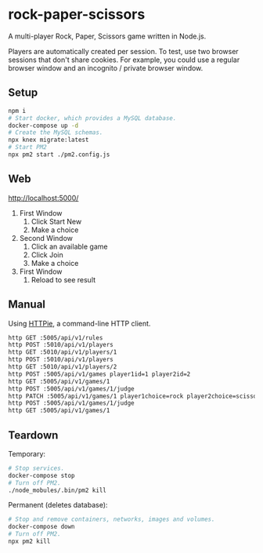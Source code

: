 # rock-paper-scissors

A multi-player Rock, Paper, Scissors game written in Node.js.

Players are automatically created per session. To test, use two browser sessions that don't share cookies. For example, you could use a regular browser window and an incognito / private browser window.

## Setup

```bash
npm i
# Start docker, which provides a MySQL database.
docker-compose up -d
# Create the MySQL schemas.
npx knex migrate:latest
# Start PM2
npx pm2 start ./pm2.config.js
```

## Web

[http://localhost:5000/]()

1. First Window
    1. Click Start New
    2. Make a choice
2. Second Window
    1. Click an available game
    2. Click Join
    3. Make a choice
3. First Window
    1. Reload to see result 

## Manual

Using [HTTPie](https://httpie.org/), a command-line HTTP client.

```bash
http GET :5005/api/v1/rules
http POST :5010/api/v1/players
http GET :5010/api/v1/players/1
http POST :5010/api/v1/players
http GET :5010/api/v1/players/2
http POST :5005/api/v1/games player1id=1 player2id=2
http GET :5005/api/v1/games/1
http POST :5005/api/v1/games/1/judge
http PATCH :5005/api/v1/games/1 player1choice=rock player2choice=scissors
http POST :5005/api/v1/games/1/judge
http GET :5005/api/v1/games/1
```

## Teardown

Temporary:

```bash
# Stop services.
docker-compose stop
# Turn off PM2.
./node_mobules/.bin/pm2 kill
```

Permanent (deletes database):

```bash
# Stop and remove containers, networks, images and volumes.
docker-compose down
# Turn off PM2.
npx pm2 kill
```

